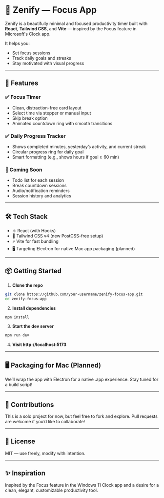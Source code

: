 # 🧘 Zenify — Focus App

Zenify is a beautifully minimal and focused productivity timer built with **React**, **Tailwind CSS**, and **Vite** — inspired by the Focus feature in Microsoft's Clock app.

It helps you:
- Set focus sessions
- Track daily goals and streaks
- Stay motivated with visual progress

---

## 🚀 Features

### ✅ Focus Timer
- Clean, distraction-free card layout
- Select time via stepper or manual input
- Skip break option
- Animated countdown ring with smooth transitions

### ✅ Daily Progress Tracker
- Shows completed minutes, yesterday’s activity, and current streak
- Circular progress ring for daily goal
- Smart formatting (e.g., shows hours if goal ≥ 60 min)

### 🚧 Coming Soon
- Todo list for each session
- Break countdown sessions
- Audio/notification reminders
- Session history and analytics

---

## 🛠 Tech Stack

- ⚛️ React (with Hooks)
- 🎨 Tailwind CSS v4 (new PostCSS-free setup)
- ⚡ Vite for fast bundling
- 🖥️ Targeting Electron for native Mac app packaging (planned)

---

## 📦 Getting Started

1. **Clone the repo**

```bash
git clone https://github.com/your-username/zenify-focus-app.git
cd zenify-focus-app
```

2. **Install dependencies**

```bash
npm install
```

3. **Start the dev server**

```bash
npm run dev
```

4. **Visit http://localhost:5173**

---

## 🖥 Packaging for Mac (Planned)

We’ll wrap the app with Electron for a native .app experience. Stay tuned for a build script!

---

## 🤝 Contributions

This is a solo project for now, but feel free to fork and explore. Pull requests are welcome if you’d like to collaborate!

---

## 📄 License

MIT — use freely, modify with intention.

---

## ✨ Inspiration

Inspired by the Focus feature in the Windows 11 Clock app and a desire for a clean, elegant, customizable productivity tool.